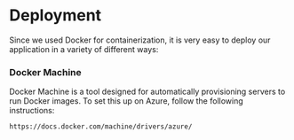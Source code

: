 # Deployment

Since we used Docker for containerization, it is very easy to
deploy our application in a variety of different ways:

### Docker Machine
Docker Machine is a tool designed for automatically provisioning
servers to run Docker images.  To set this up on Azure, follow the
following instructions:

`https://docs.docker.com/machine/drivers/azure/`
